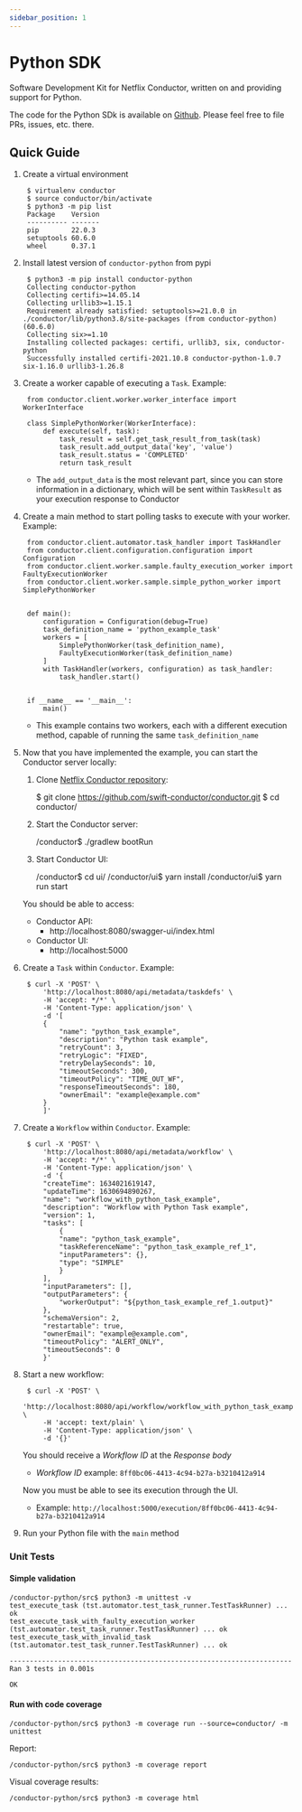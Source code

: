 ```yaml
---
sidebar_position: 1
---
```


# Python SDK

Software Development Kit for Netflix Conductor, written on and providing support for Python.

The code for the Python SDk is available on [Github](https://github.com/conductor-sdk/conductor-python). Please feel free to file PRs, issues, etc. there.

## Quick Guide

1. Create a virtual environment

        $ virtualenv conductor
        $ source conductor/bin/activate
        $ python3 -m pip list
        Package    Version
        ---------- -------
        pip        22.0.3
        setuptools 60.6.0
        wheel      0.37.1

2. Install latest version of `conductor-python` from pypi

        $ python3 -m pip install conductor-python
        Collecting conductor-python
        Collecting certifi>=14.05.14
        Collecting urllib3>=1.15.1
        Requirement already satisfied: setuptools>=21.0.0 in ./conductor/lib/python3.8/site-packages (from conductor-python) (60.6.0)
        Collecting six>=1.10
        Installing collected packages: certifi, urllib3, six, conductor-python
        Successfully installed certifi-2021.10.8 conductor-python-1.0.7 six-1.16.0 urllib3-1.26.8

3. Create a worker capable of executing a `Task`. Example:

        from conductor.client.worker.worker_interface import WorkerInterface

        class SimplePythonWorker(WorkerInterface):
            def execute(self, task):
                task_result = self.get_task_result_from_task(task)
                task_result.add_output_data('key', 'value')
                task_result.status = 'COMPLETED'
                return task_result


    * The `add_output_data` is the most relevant part, since you can store information in a dictionary, which will be sent within `TaskResult` as your execution response to Conductor

4. Create a main method to start polling tasks to execute with your worker. Example:

        from conductor.client.automator.task_handler import TaskHandler
        from conductor.client.configuration.configuration import Configuration
        from conductor.client.worker.sample.faulty_execution_worker import FaultyExecutionWorker
        from conductor.client.worker.sample.simple_python_worker import SimplePythonWorker


        def main():
            configuration = Configuration(debug=True)
            task_definition_name = 'python_example_task'
            workers = [
                SimplePythonWorker(task_definition_name),
                FaultyExecutionWorker(task_definition_name)
            ]
            with TaskHandler(workers, configuration) as task_handler:
                task_handler.start()


        if __name__ == '__main__':
            main()
    
    * This example contains two workers, each with a different execution method, capable of running the same `task_definition_name`

5. Now that you have implemented the example, you can start the Conductor server locally:
      1. Clone [Netflix Conductor repository](https://github.com/swift-conductor/conductor):

            $ git clone https://github.com/swift-conductor/conductor.git
            $ cd conductor/

      2. Start the Conductor server:
        
            /conductor$ ./gradlew bootRun
        
      3. Start Conductor UI:

            /conductor$ cd ui/
            /conductor/ui$ yarn install
            /conductor/ui$ yarn run start

      You should be able to access:
      * Conductor API:
        * http://localhost:8080/swagger-ui/index.html
      * Conductor UI:
        * http://localhost:5000

6. Create a `Task` within `Conductor`. Example:

        $ curl -X 'POST' \
            'http://localhost:8080/api/metadata/taskdefs' \
            -H 'accept: */*' \
            -H 'Content-Type: application/json' \
            -d '[
            {
                "name": "python_task_example",
                "description": "Python task example",
                "retryCount": 3,
                "retryLogic": "FIXED",
                "retryDelaySeconds": 10,
                "timeoutSeconds": 300,
                "timeoutPolicy": "TIME_OUT_WF",
                "responseTimeoutSeconds": 180,
                "ownerEmail": "example@example.com"
            }
            ]'

7. Create a `Workflow` within `Conductor`. Example:

        $ curl -X 'POST' \
            'http://localhost:8080/api/metadata/workflow' \
            -H 'accept: */*' \
            -H 'Content-Type: application/json' \
            -d '{
            "createTime": 1634021619147,
            "updateTime": 1630694890267,
            "name": "workflow_with_python_task_example",
            "description": "Workflow with Python Task example",
            "version": 1,
            "tasks": [
                {
                "name": "python_task_example",
                "taskReferenceName": "python_task_example_ref_1",
                "inputParameters": {},
                "type": "SIMPLE"
                }
            ],
            "inputParameters": [],
            "outputParameters": {
                "workerOutput": "${python_task_example_ref_1.output}"
            },
            "schemaVersion": 2,
            "restartable": true,
            "ownerEmail": "example@example.com",
            "timeoutPolicy": "ALERT_ONLY",
            "timeoutSeconds": 0
            }'

8. Start a new workflow:

        $ curl -X 'POST' \
            'http://localhost:8080/api/workflow/workflow_with_python_task_example' \
            -H 'accept: text/plain' \
            -H 'Content-Type: application/json' \
            -d '{}'

    You should receive a *Workflow ID* at the *Response body*
    * *Workflow ID* example: `8ff0bc06-4413-4c94-b27a-b3210412a914`
    
    Now you must be able to see its execution through the UI.
    * Example: `http://localhost:5000/execution/8ff0bc06-4413-4c94-b27a-b3210412a914`

9. Run your Python file with the `main` method

### Unit Tests

#### Simple validation

```shell
/conductor-python/src$ python3 -m unittest -v
test_execute_task (tst.automator.test_task_runner.TestTaskRunner) ... ok
test_execute_task_with_faulty_execution_worker (tst.automator.test_task_runner.TestTaskRunner) ... ok
test_execute_task_with_invalid_task (tst.automator.test_task_runner.TestTaskRunner) ... ok

----------------------------------------------------------------------
Ran 3 tests in 0.001s

OK
```

#### Run with code coverage

```shell
/conductor-python/src$ python3 -m coverage run --source=conductor/ -m unittest
```

Report:

```shell
/conductor-python/src$ python3 -m coverage report
```

Visual coverage results:

```shell
/conductor-python/src$ python3 -m coverage html
```

